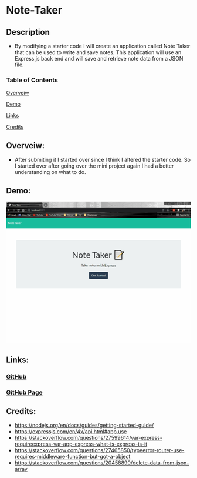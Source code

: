 # Note-Taker

## Description
* By modifying a starter code I will create an application called Note Taker that can be used to write and save notes. This application will use an Express.js back end and will save and retrieve note data from a JSON file.

### Table of Contents

[Overveiw](#Overveiw)

[Demo](#Demo)

[Links](#Links)

[Credits](#Credits)


## Overveiw:
* After submiting it I started over since I think I altered the starter code. So I started over after going over the mini project again I had a better understanding on what to do.


## Demo:
![a demo of how to test the app](/demo.gif)

## Links:
### [GitHub](https://github.com/Acanthodoris/Note-Taker)

### [GitHub Page](https://acanthodoris.github.io/Note-Taker/)

## Credits:
* https://nodejs.org/en/docs/guides/getting-started-guide/
* https://expressjs.com/en/4x/api.html#app.use
* https://stackoverflow.com/questions/27599614/var-express-requireexpress-var-app-express-what-is-express-is-it
* https://stackoverflow.com/questions/27465850/typeerror-router-use-requires-middleware-function-but-got-a-object
* https://stackoverflow.com/questions/20458890/delete-data-from-json-array
